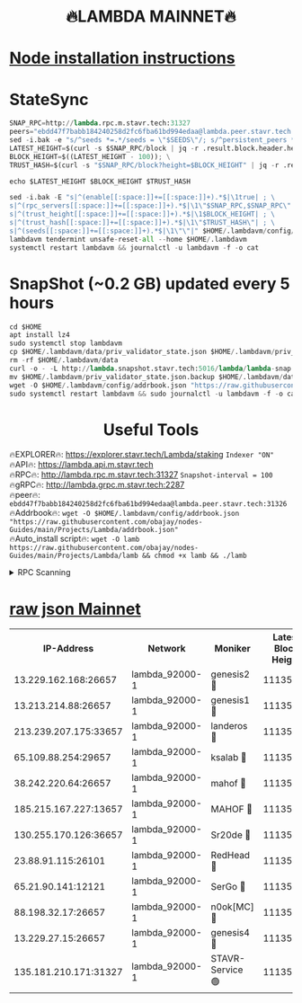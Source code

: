 <h1 align="center"> 🔥LAMBDA MAINNET🔥</h1>


[Node installation instructions](https://github.com/obajay/nodes-Guides/tree/main/Projects/Lambda)
=


# StateSync
```python
SNAP_RPC=http://lambda.rpc.m.stavr.tech:31327
peers="ebdd47f7babb184240258d2fc6fba61bd994edaa@lambda.peer.stavr.tech:31326" 
sed -i.bak -e "s/^seeds *=.*/seeds = \"$SEEDS\"/; s/^persistent_peers *=.*/persistent_peers = \"$PEERS\"/" $HOME/.lambdavm/config/config.toml
LATEST_HEIGHT=$(curl -s $SNAP_RPC/block | jq -r .result.block.header.height); \
BLOCK_HEIGHT=$((LATEST_HEIGHT - 100)); \
TRUST_HASH=$(curl -s "$SNAP_RPC/block?height=$BLOCK_HEIGHT" | jq -r .result.block_id.hash)

echo $LATEST_HEIGHT $BLOCK_HEIGHT $TRUST_HASH

sed -i.bak -E "s|^(enable[[:space:]]+=[[:space:]]+).*$|\1true| ; \
s|^(rpc_servers[[:space:]]+=[[:space:]]+).*$|\1\"$SNAP_RPC,$SNAP_RPC\"| ; \
s|^(trust_height[[:space:]]+=[[:space:]]+).*$|\1$BLOCK_HEIGHT| ; \
s|^(trust_hash[[:space:]]+=[[:space:]]+).*$|\1\"$TRUST_HASH\"| ; \
s|^(seeds[[:space:]]+=[[:space:]]+).*$|\1\"\"|" $HOME/.lambdavm/config/config.toml
lambdavm tendermint unsafe-reset-all --home $HOME/.lambdavm
systemctl restart lambdavm && journalctl -u lambdavm -f -o cat

```
# SnapShot (~0.2 GB) updated every 5 hours
```python
cd $HOME
apt install lz4
sudo systemctl stop lambdavm
cp $HOME/.lambdavm/data/priv_validator_state.json $HOME/.lambdavm/priv_validator_state.json.backup
rm -rf $HOME/.lambdavm/data
curl -o - -L http://lambda.snapshot.stavr.tech:5016/lambda/lambda-snap.tar.lz4 | lz4 -c -d - | tar -x -C $HOME/.lambdavm --strip-components 2
mv $HOME/.lambdavm/priv_validator_state.json.backup $HOME/.lambdavm/data/priv_validator_state.json
wget -O $HOME/.lambdavm/config/addrbook.json "https://raw.githubusercontent.com/obajay/nodes-Guides/main/Projects/Lambda/addrbook.json"
sudo systemctl restart lambdavm && sudo journalctl -u lambdavm -f -o cat
```
 <h1 align="center"> Useful Tools</h1>

🔥EXPLORER🔥:      https://explorer.stavr.tech/Lambda/staking	        `Indexer "ON"` \
🔥API🔥: 			 		 https://lambda.api.m.stavr.tech \
🔥RPC🔥:           http://lambda.rpc.m.stavr.tech:31327	              `Snapshot-interval = 100` \
🔥gRPC🔥:          http://lambda.grpc.m.stavr.tech:2287 \
🔥peer🔥:					 `ebdd47f7babb184240258d2fc6fba61bd994edaa@lambda.peer.stavr.tech:31326` \
🔥Addrbook🔥:    ```wget -O $HOME/.lambdavm/config/addrbook.json "https://raw.githubusercontent.com/obajay/nodes-Guides/main/Projects/Lambda/addrbook.json"``` \
🔥Auto_install script🔥: ```wget -O lamb https://raw.githubusercontent.com/obajay/nodes-Guides/main/Projects/Lambda/lamb && chmod +x lamb && ./lamb```


<details>
<summary>RPC Scanning</summary>

<h2 align="center"> We scan nodes in real time every 4 hours. And we provide the final result of RPC endpoints.
We cannot influence the operation of these nodes in any way. </h2>


```python
If Voting Power is higher than 0 --> then the Node is a validator of the network and may be subject to attack and be a potential threat to the chain.
```
```python
We marked such validators with a red symbol
```

</details>

[raw json Mainnet](https://rpc-check.lambm.stavr.tech/lambm/rpc-lambm-result.json)
=


<table><tr><th>IP-Address</th><th>Network</th><th>Moniker</th><th>Latest Block Height</th><th>Earliest Block Height</th><th>Catching Up</th><th>Tx Index</th><th>Voting Power</th><th>Scan Time</th></tr><tr><td>13.229.162.168:26657</td><td>lambda_92000-1</td><td>genesis2 🔴</td><td>11135689</td><td>1</td><td>False</td><td>on</td><td>16689330</td><td>2024-01-15T03:46:39.130863845UTC</td></tr><tr><td>13.213.214.88:26657</td><td>lambda_92000-1</td><td>genesis1 🔴</td><td>11135691</td><td>1</td><td>False</td><td>on</td><td>107835</td><td>2024-01-15T03:46:44.184145527UTC</td></tr><tr><td>213.239.207.175:33657</td><td>lambda_92000-1</td><td>landeros 🔴</td><td>11135688</td><td>8136001</td><td>False</td><td>off</td><td>1394706</td><td>2024-01-15T03:46:33.028205028UTC</td></tr><tr><td>65.109.88.254:29657</td><td>lambda_92000-1</td><td>ksalab 🔴</td><td>11135692</td><td>8715001</td><td>False</td><td>on</td><td>507955</td><td>2024-01-15T03:46:48.909352736UTC</td></tr><tr><td>38.242.220.64:26657</td><td>lambda_92000-1</td><td>mahof 🔴</td><td>11135687</td><td>10131001</td><td>False</td><td>off</td><td>770350</td><td>2024-01-15T03:46:26.661682858UTC</td></tr><tr><td>185.215.167.227:13657</td><td>lambda_92000-1</td><td>MAHOF 🔴</td><td>11135690</td><td>10134001</td><td>False</td><td>on</td><td>2051510</td><td>2024-01-15T03:46:42.866575179UTC</td></tr><tr><td>130.255.170.126:36657</td><td>lambda_92000-1</td><td>Sr20de 🔴</td><td>11135688</td><td>10715001</td><td>False</td><td>off</td><td>675175</td><td>2024-01-15T03:46:33.404698221UTC</td></tr><tr><td>23.88.91.115:26101</td><td>lambda_92000-1</td><td>RedHead 🔴</td><td>11135689</td><td>11035689</td><td>False</td><td>off</td><td>553202</td><td>2024-01-15T03:46:33.649681900UTC</td></tr><tr><td>65.21.90.141:12121</td><td>lambda_92000-1</td><td>SerGo 🔴</td><td>11135692</td><td>11035692</td><td>False</td><td>off</td><td>10611876</td><td>2024-01-15T03:46:49.255338640UTC</td></tr><tr><td>88.198.32.17:26657</td><td>lambda_92000-1</td><td>n0ok[MC] 🔴</td><td>11135693</td><td>11035693</td><td>False</td><td>off</td><td>1578630</td><td>2024-01-15T03:46:52.427437828UTC</td></tr><tr><td>13.229.27.15:26657</td><td>lambda_92000-1</td><td>genesis4 🔴</td><td>11135690</td><td>11043001</td><td>False</td><td>on</td><td>9763079</td><td>2024-01-15T03:46:42.524666406UTC</td></tr><tr><td>135.181.210.171:31327</td><td>lambda_92000-1</td><td>STAVR-Service 🟢</td><td>11135692</td><td>11133001</td><td>False</td><td>on</td><td>0</td><td>2024-01-15T03:46:48.594496856UTC</td></tr></table>
